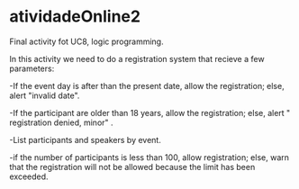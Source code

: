 # atividadeOnline2
Final activity fot UC8, logic programming.


In this activity we need to do a registration system that recieve a few parameters:


-If the event day is after than the present date, allow the registration; else, alert "invalid date".


-If the participant are older than 18 years, allow the registration; else, alert " registration denied, minor" .


-List participants and speakers by event.


-if the number of participants is less than 100, allow registration; else, warn that the registration will not be allowed because the limit has been exceeded.
